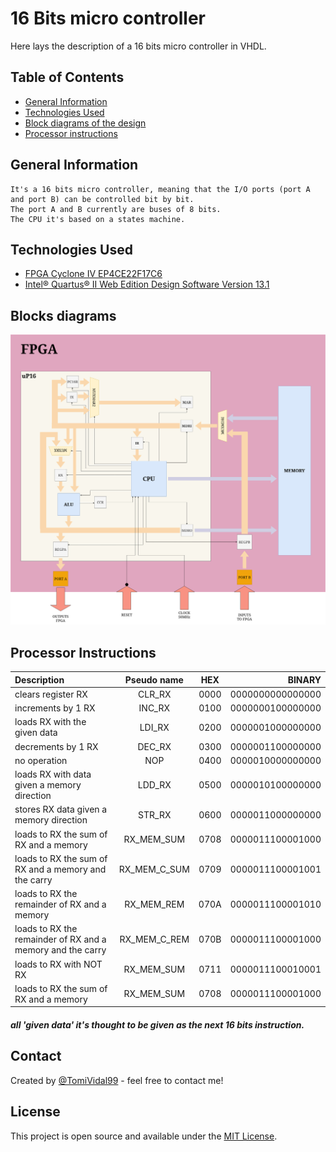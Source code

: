 # 16 Bits micro controller

Here lays the description of a 16 bits micro controller in VHDL.

## Table of Contents

- [General Information](#general-information)
- [Technologies Used](#technologies-used)
- [Block diagrams of the design](#blocks-diagrams)
- [Processor instructions](#processor-instructions)

## General Information
    It's a 16 bits micro controller, meaning that the I/O ports (port A and port B) can be controlled bit by bit.
    The port A and B currently are buses of 8 bits.
    The CPU it's based on a states machine.

## Technologies Used

- [FPGA Cyclone IV EP4CE22F17C6](https://ark.intel.com/content/www/us/en/ark/products/210468/cyclone-iv-ep4ce22-fpga.html)
- [Intel® Quartus® II Web Edition Design Software Version 13.1](https://www.intel.com/content/www/us/en/software-kit/666221/intel-quartus-ii-web-edition-design-software-version-13-1-for-windows.html)

## Blocks diagrams
![Blocks diagram](./block_diagram.jpg)

## Processor Instructions
| Description                       | Pseudo name | HEX     | BINARY
| :-------------------------------- | :---------: | :-----: | -----:
| clears register RX                | CLR_RX      | 0000    | 0000000000000000
| increments by 1 RX                | INC_RX      | 0100    | 0000000100000000
| loads RX with the given data      | LDI_RX      | 0200    | 0000001000000000
| decrements by 1 RX                | DEC_RX      | 0300    | 0000001100000000
| no operation                      | NOP         | 0400    | 0000010000000000
| loads RX with data given a memory direction     | LDD_RX | 0500    | 0000010100000000
| stores RX data given a memory direction         | STR_RX | 0600    | 0000011000000000
| loads to RX the sum of RX and a memory | RX_MEM_SUM | 0708    | 0000011100001000 
| loads to RX the sum of RX and a memory and the carry | RX_MEM_C_SUM | 0709    | 0000011100001001 
| loads to RX the remainder of RX and a memory | RX_MEM_REM | 070A    | 0000011100001010 
| loads to RX the remainder of RX and a memory and the carry | RX_MEM_C_REM | 070B    | 0000011100001000 
| loads to RX with NOT RX | RX_MEM_SUM | 0711    | 0000011100010001 
| loads to RX the sum of RX and a memory | RX_MEM_SUM | 0708    | 0000011100001000 

##### all _'given data'_ it's thought to be given as the next 16 bits instruction.

## Contact

Created by [@TomiVidal99](https://www.tomasvidal.xyz/) - feel free to contact me!

## License

This project is open source and available under the [MIT License](../LICENSE).
